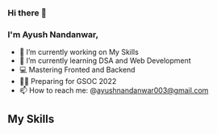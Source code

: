 ### Hi there 👋

### I'm Ayush Nandanwar,

- 🔭 I’m currently working on My Skills
- 🌱 I’m currently learning DSA and Web Development
- 💻 Mastering Fronted and Backend
- 🧑‍💻 Preparing for GSOC 2022
- 📫 How to reach me: @ayushnandanwar003@gmail.com

## My Skills



